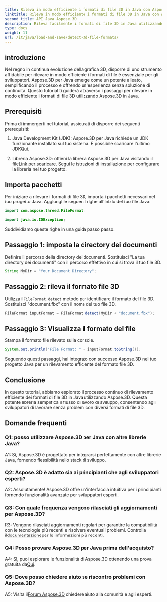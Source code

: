 ```yaml
---
title: Rileva in modo efficiente i formati di file 3D in Java con Aspose.3D
linktitle: Rileva in modo efficiente i formati di file 3D in Java con Aspose.3D
second_title: API Java Aspose.3D
description: Rileva facilmente i formati di file 3D in Java utilizzando Aspose.3D. Semplifica il tuo processo di sviluppo con questa potente libreria.
type: docs
weight: 11
url: /it/java/load-and-save/detect-3d-file-formats/
---
```

## introduzione

Nel regno in continua evoluzione della grafica 3D, disporre di uno strumento affidabile per rilevare in modo efficiente i formati di file è essenziale per gli sviluppatori. Aspose.3D per Java emerge come un potente alleato, semplificando il processo e offrendo un'esperienza senza soluzione di continuità. Questo tutorial ti guiderà attraverso i passaggi per rilevare in modo efficiente i formati di file 3D utilizzando Aspose.3D in Java.

## Prerequisiti

Prima di immergerti nel tutorial, assicurati di disporre dei seguenti prerequisiti:

1. Java Development Kit (JDK): Aspose.3D per Java richiede un JDK funzionante installato sul tuo sistema. È possibile scaricare l'ultimo JDK[Qui](https://www.oracle.com/java/technologies/javase-downloads.html).

2.  Libreria Aspose.3D: ottieni la libreria Aspose.3D per Java visitando il file[Link per scaricare](https://releases.aspose.com/3d/java/). Segui le istruzioni di installazione per configurare la libreria nel tuo progetto.

## Importa pacchetti

Per iniziare a rilevare i formati di file 3D, importa i pacchetti necessari nel tuo progetto Java. Aggiungi le seguenti righe all'inizio del tuo file Java:

```java
import com.aspose.threed.FileFormat;

import java.io.IOException;
```

Suddividiamo queste righe in una guida passo passo.

## Passaggio 1: imposta la directory dei documenti

Definire il percorso della directory dei documenti. Sostituisci "La tua directory dei documenti" con il percorso effettivo in cui si trova il tuo file 3D.

```java
String MyDir = "Your Document Directory";
```

## Passaggio 2: rileva il formato file 3D

 Utilizza il`FileFormat.detect` metodo per identificare il formato del file 3D. Sostituisci "document.fbx" con il nome del tuo file 3D.

```java
FileFormat inputFormat = FileFormat.detect(MyDir + "document.fbx");
```

## Passaggio 3: Visualizza il formato del file

Stampa il formato file rilevato sulla console.

```java
System.out.println("File Format: " + inputFormat.toString());
```

Seguendo questi passaggi, hai integrato con successo Aspose.3D nel tuo progetto Java per un rilevamento efficiente del formato file 3D.

## Conclusione

In questo tutorial, abbiamo esplorato il processo continuo di rilevamento efficiente dei formati di file 3D in Java utilizzando Aspose.3D. Questa potente libreria semplifica il flusso di lavoro di sviluppo, consentendo agli sviluppatori di lavorare senza problemi con diversi formati di file 3D.

## Domande frequenti

### Q1: posso utilizzare Aspose.3D per Java con altre librerie Java?

A1: Sì, Aspose.3D è progettato per integrarsi perfettamente con altre librerie Java, fornendo flessibilità nello stack di sviluppo.

### Q2: Aspose.3D è adatto sia ai principianti che agli sviluppatori esperti?

A2: Assolutamente! Aspose.3D offre un'interfaccia intuitiva per i principianti fornendo funzionalità avanzate per sviluppatori esperti.

### Q3: Con quale frequenza vengono rilasciati gli aggiornamenti per Aspose.3D?

 R3: Vengono rilasciati aggiornamenti regolari per garantire la compatibilità con le tecnologie più recenti e risolvere eventuali problemi. Controlla il[documentazione](https://reference.aspose.com/3d/java/)per le informazioni più recenti.

### Q4: Posso provare Aspose.3D per Java prima dell'acquisto?

 A4: Sì, puoi esplorare le funzionalità di Aspose.3D ottenendo una prova gratuita da[Qui](https://releases.aspose.com/).

### Q5: Dove posso chiedere aiuto se riscontro problemi con Aspose.3D?

 A5: Visita il[Forum Aspose.3D](https://forum.aspose.com/c/3d/18) chiedere aiuto alla comunità e agli esperti.